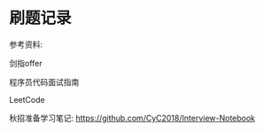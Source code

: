 # 刷题记录

参考资料:

剑指offer

程序员代码面试指南

LeetCode

秋招准备学习笔记: https://github.com/CyC2018/Interview-Notebook
